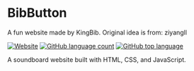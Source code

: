 # BibButton
A fun website made by KingBib. Original idea is from: ziyangll

[![Website](https://img.shields.io/website?down_color=red&down_message=offline&up_color=success&up_message=online&url=https%3A%2F%2Fziyangll.github.io%2FBruhButton%2F)](https://ziyangll.github.io/BruhButton/)
[![GitHub language count](https://img.shields.io/github/languages/count/ziyangll/BruhButton)](https://ziyangll.github.io/BruhButton/)
[![GitHub top language](https://img.shields.io/github/languages/top/ziyangll/BruhButton)](https://ziyangll.github.io/BruhButton/)

A soundboard website built with HTML, CSS, and JavaScript.
